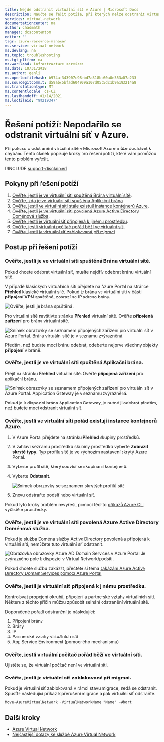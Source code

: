```yaml
---
title: Nejde odstranit virtuální síť v Azure | Microsoft Docs
description: Naučte se řešit potíže, při kterých nelze odstranit virtuální síť v Azure.
services: virtual-network
documentationcenter: na
author: chadmath
manager: dcscontentpm
editor: ''
tags: azure-resource-manager
ms.service: virtual-network
ms.devlang: na
ms.topic: troubleshooting
ms.tgt_pltfrm: na
ms.workload: infrastructure-services
ms.date: 10/31/2018
ms.author: genli
ms.openlocfilehash: b974af343907c98ebd7a318bc60a0e553a07a233
ms.sourcegitcommit: d59abc5bfad604909a107d05c5dc1b9a193214a8
ms.translationtype: MT
ms.contentlocale: cs-CZ
ms.lasthandoff: 01/14/2021
ms.locfileid: "98219347"
---
```

# <a name="troubleshooting-failed-to-delete-a-virtual-network-in-azure"></a>Řešení potíží: Nepodařilo se odstranit virtuální síť v Azure.

Při pokusu o odstranění virtuální sítě v Microsoft Azure může docházet k chybám. Tento článek popisuje kroky pro řešení potíží, které vám pomůžou tento problém vyřešit.

[!INCLUDE [support-disclaimer](../../includes/support-disclaimer.md)]

## <a name="troubleshooting-guidance"></a>Pokyny při řešení potíží 

1. [Ověřte, jestli je ve virtuální síti spuštěná Brána virtuální sítě](#check-whether-a-virtual-network-gateway-is-running-in-the-virtual-network).
2. [Ověřte, zda je ve virtuální síti spuštěna Aplikační brána](#check-whether-an-application-gateway-is-running-in-the-virtual-network).
3. [Ověřte, jestli ve virtuální síti stále existují instance kontejnerů Azure](#check-whether-azure-container-instances-still-exist-in-the-virtual-network).
4. [Ověřte, jestli je ve virtuální síti povolená Azure Active Directory Doménová služba](#check-whether-azure-active-directory-domain-service-is-enabled-in-the-virtual-network).
5. [Ověřte, jestli je virtuální síť připojená k jinému prostředku](#check-whether-the-virtual-network-is-connected-to-other-resource).
6. [Ověřte, jestli virtuální počítač pořád běží ve virtuální síti](#check-whether-a-virtual-machine-is-still-running-in-the-virtual-network).
7. [Ověřte, jestli je virtuální síť zablokovaná při migraci](#check-whether-the-virtual-network-is-stuck-in-migration).

## <a name="troubleshooting-steps"></a>Postup při řešení potíží

### <a name="check-whether-a-virtual-network-gateway-is-running-in-the-virtual-network"></a>Ověřte, jestli je ve virtuální síti spuštěná Brána virtuální sítě.

Pokud chcete odebrat virtuální síť, musíte nejdřív odebrat bránu virtuální sítě.

V případě klasických virtuálních sítí přejdete na Azure Portal na stránce **Přehled** klasické virtuální sítě. Pokud je brána ve virtuální síti v části **připojení VPN** spuštěná, zobrazí se IP adresa brány. 

![Ověřte, jestli je brána spuštěná.](media/virtual-network-troubleshoot-cannot-delete-vnet/classic-gateway.png)

Pro virtuální sítě navštivte stránku **Přehled** virtuální sítě. Ověřte **připojená zařízení** pro bránu virtuální sítě.

![Snímek obrazovky se seznamem připojených zařízení pro virtuální síť v Azure Portal. Brána virtuální sítě je v seznamu zvýrazněná.](media/virtual-network-troubleshoot-cannot-delete-vnet/vnet-gateway.png)

Předtím, než budete moci bránu odebrat, odeberte nejprve všechny objekty **připojení** v bráně. 

### <a name="check-whether-an-application-gateway-is-running-in-the-virtual-network"></a>Ověřte, jestli je ve virtuální síti spuštěná Aplikační brána.

Přejít na stránku **Přehled** virtuální sítě. Ověřte **připojená zařízení** pro aplikační bránu.

![Snímek obrazovky se seznamem připojených zařízení pro virtuální síť v Azure Portal. Application Gateway je v seznamu zvýrazněná.](media/virtual-network-troubleshoot-cannot-delete-vnet/app-gateway.png)

Pokud je k dispozici brána Application Gateway, je nutné ji odebrat předtím, než budete moci odstranit virtuální síť.

### <a name="check-whether-azure-container-instances-still-exist-in-the-virtual-network"></a>Ověřte, jestli ve virtuální síti pořád existují instance kontejnerů Azure.

1. V Azure Portal přejdete na stránku **Přehled** skupiny prostředků.
1. V záhlaví seznamu prostředků skupiny prostředků vyberte **Zobrazit skryté typy**. Typ profilu sítě je ve výchozím nastavení skrytý Azure Portal.
1. Vyberte profil sítě, který souvisí se skupinami kontejnerů.
1. Vyberte **Odstranit**.

   ![Snímek obrazovky se seznamem skrytých profilů sítě](media/virtual-network-troubleshoot-cannot-delete-vnet/container-instances.png)

1. Znovu odstraňte podsíť nebo virtuální síť.

Pokud tyto kroky problém nevyřeší, pomocí těchto [příkazů Azure CLI](../container-instances/container-instances-vnet.md#clean-up-resources) vyčistěte prostředky. 

### <a name="check-whether-azure-active-directory-domain-service-is-enabled-in-the-virtual-network"></a>Ověřte, jestli je ve virtuální síti povolená Azure Active Directory Doménová služba.

Pokud je služba Doména služby Active Directory povolená a připojená k virtuální síti, nemůžete tuto virtuální síť odstranit. 

![Obrazovka obrazovky Azure AD Domain Services v Azure Portal Je zvýrazněno pole k dispozici v Virtual Network/podsíti.](media/virtual-network-troubleshoot-cannot-delete-vnet/enable-domain-services.png)

Pokud chcete službu zakázat, přečtěte si téma [zakázání Azure Active Directory Domain Services pomocí Azure Portal](../active-directory-domain-services/delete-aadds.md).

### <a name="check-whether-the-virtual-network-is-connected-to-other-resource"></a>Ověřte, jestli je virtuální síť připojená k jinému prostředku.

Kontrolovat propojení okruhů, připojení a partnerské vztahy virtuálních sítí. Některé z těchto příčin můžou způsobit selhání odstranění virtuální sítě. 

Doporučené pořadí odstranění je následující:

1. Připojení brány
2. Brány
3. IP
4. Partnerské vztahy virtuálních sítí
5. App Service Environment (pomocného mechanismu)

### <a name="check-whether-a-virtual-machine-is-still-running-in-the-virtual-network"></a>Ověřte, jestli virtuální počítač pořád běží ve virtuální síti.

Ujistěte se, že virtuální počítač není ve virtuální síti.

### <a name="check-whether-the-virtual-network-is-stuck-in-migration"></a>Ověřte, jestli je virtuální síť zablokovaná při migraci.

Pokud je virtuální síť zablokovaná v rámci stavu migrace, nedá se odstranit. Spusťte následující příkaz k přerušení migrace a pak virtuální síť odstraňte.

```azurepowershell
Move-AzureVirtualNetwork -VirtualNetworkName "Name" -Abort
```

## <a name="next-steps"></a>Další kroky

- [Azure Virtual Network](virtual-networks-overview.md)
- [Nejčastější dotazy ke službě Azure Virtual Network](virtual-networks-faq.md)